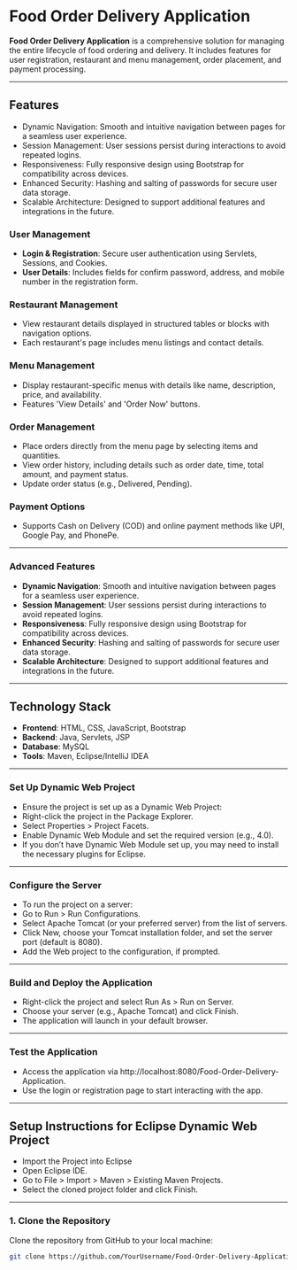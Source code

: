 # **Food Order Delivery Application**

**Food Order Delivery Application** is a comprehensive solution for managing the entire lifecycle of food ordering and delivery. It includes features for user registration, restaurant and menu management, order placement, and payment processing.

---

## **Features**
- Dynamic Navigation: Smooth and intuitive navigation between pages for a seamless user experience.
- Session Management: User sessions persist during interactions to avoid repeated logins.
- Responsiveness: Fully responsive design using Bootstrap for compatibility across devices.
- Enhanced Security: Hashing and salting of passwords for secure user data storage.
- Scalable Architecture: Designed to support additional features and integrations in the future.

### **User Management**
- **Login & Registration**: Secure user authentication using Servlets, Sessions, and Cookies.  
- **User Details**: Includes fields for confirm password, address, and mobile number in the registration form.  

### **Restaurant Management**
- View restaurant details displayed in structured tables or blocks with navigation options.  
- Each restaurant's page includes menu listings and contact details.  

### **Menu Management**
- Display restaurant-specific menus with details like name, description, price, and availability.  
- Features 'View Details' and 'Order Now' buttons.  

### **Order Management**
- Place orders directly from the menu page by selecting items and quantities.  
- View order history, including details such as order date, time, total amount, and payment status.  
- Update order status (e.g., Delivered, Pending).  

### **Payment Options**
- Supports Cash on Delivery (COD) and online payment methods like UPI, Google Pay, and PhonePe.  

---

### **Advanced Features**
- **Dynamic Navigation**: Smooth and intuitive navigation between pages for a seamless user experience.  
- **Session Management**: User sessions persist during interactions to avoid repeated logins.  
- **Responsiveness**: Fully responsive design using Bootstrap for compatibility across devices.  
- **Enhanced Security**: Hashing and salting of passwords for secure user data storage.  
- **Scalable Architecture**: Designed to support additional features and integrations in the future.  

---

## **Technology Stack**

- **Frontend**: HTML, CSS, JavaScript, Bootstrap  
- **Backend**: Java, Servlets, JSP  
- **Database**: MySQL  
- **Tools**: Maven, Eclipse/IntelliJ IDEA  

---

### **Set Up Dynamic Web Project**
- Ensure the project is set up as a Dynamic Web Project:
- Right-click the project in the Package Explorer.
- Select Properties > Project Facets.
- Enable Dynamic Web Module and set the required version (e.g., 4.0).
- If you don’t have Dynamic Web Module set up, you may need to install the necessary plugins for Eclipse.

---

### **Configure the Server**
- To run the project on a server:
- Go to Run > Run Configurations.
- Select Apache Tomcat (or your preferred server) from the list of servers.
- Click New, choose your Tomcat installation folder, and set the server port (default is 8080).
- Add the Web project to the configuration, if prompted.

---

### **Build and Deploy the Application**
- Right-click the project and select Run As > Run on Server.
- Choose your server (e.g., Apache Tomcat) and click Finish.
- The application will launch in your default browser.

---

### **Test the Application**
- Access the application via http://localhost:8080/Food-Order-Delivery-Application.
- Use the login or registration page to start interacting with the app.

---

## **Setup Instructions for Eclipse Dynamic Web Project**
- Import the Project into Eclipse
- Open Eclipse IDE.
- Go to File > Import > Maven > Existing Maven Projects.
- Select the cloned project folder and click Finish.

---

### **1. Clone the Repository**
Clone the repository from GitHub to your local machine:
```bash
git clone https://github.com/YourUsername/Food-Order-Delivery-Application.git
